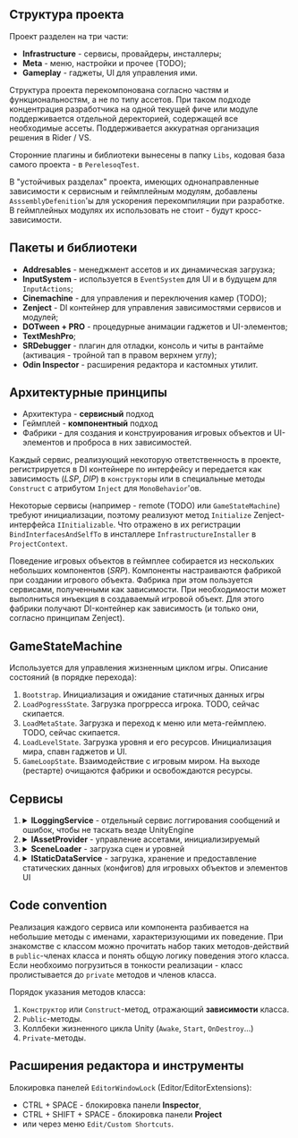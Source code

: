 ﻿## Структура проекта
Проект разделен на три части:
* **Infrastructure** - сервисы, провайдеры, инсталлеры;
* **Meta** - меню, настройки и прочее (TODO);
* **Gameplay** - гаджеты, UI для управления ими.

Структура проекта перекомпонована согласно частям и функциональностям, а не по типу ассетов.
При таком подходе концентрация разработчика на одной текущей фиче или модуле поддерживается отдельной деректорией, содержащей все необходимые ассеты.
Поддерживается аккуратная организация решения в Rider / VS.

Сторонние плагины и библиотеки вынесены в папку `Libs`, кодовая база самого проекта - в `PerelesoqTest`.

В "устойчивых разделах" проекта, имеющих однонаправленные зависимости к сервисным и геймплейным модулям,
добавлены `AsssemblyDefenition`'ы для ускорения перекомпиляции при разработке.
В геймплейных модулях их использовать не стоит - будут кросс-зависимости.

## Пакеты и библиотеки
* **Addresables** - менеджмент ассетов и их динамическая загрузка;
* **InputSystem** - используется в `EventSystem` для UI и в будущем для `InputActions`;
* **Cinemachine** - для управления и переключения камер (TODO);
* **Zenject** - DI контейнер для управления зависимостями сервисов и модулей;
* **DOTween + PRO** - процедурные анимации гаджетов и UI-элементов;
* **TextMeshPro**;
* **SRDebugger** - плагин для отладки, консоль и читы в рантайме (активация - тройной тап в правом верхнем углу);
* **Odin Inspector** - расширения редактора и кастомных утилит.

## Архитектурные принципы
* Архитектура - **сервисный** подход
* Геймплей - **компонентный** подход
* Фабрики - для создания и конструирования игровых объектов и UI-элементов и проброса в них зависимостей.

Каждый сервис, реализующий некоторую ответственность в проекте, регистрируется в DI контейнере по
интерфейсу и передается как зависимость (_LSP_, _DIP_) в `конструктор`ы или в специальные методы `Construct` с атрибутом `Inject` для `MonoBehavior`'ов.

Некоторые сервисы (например - remote (TODO) или `GameStateMachine`) требуют инициализации, поэтому реализуют метод `Initialize` Zenject-интерфейса `IInitializable`.
Что отражено в их регистрации `BindInterfacesAndSelfTo` в инсталлере `InfrastructureInstaller` в `ProjectContext`.

Поведение игровых объектов в геймплее собирается из нескольких небольших компонентов (_SRP_). Компоненты настраиваются фабрикой при создании игрового объекта.
Фабрика при этом пользуется сервисами, полученными как зависимости. При необходимости может выполниться инъекция в создаваемый игровой объект. Для этого
фабрики получают DI-контейнер как зависимость (и только они, согласно принципам Zenject).

## GameStateMachine
Используется для управления жизненным циклом игры. Описание состояний (в порядке перехода):
1. `Bootstrap`. Инициализация и ожидание статичных данных игры
2. `LoadPogressState`. Загрузка прогрресса игрока. TODO, сейчас скипается.
3. `LoadMetaState`. Загрузка и переход к меню или мета-геймплею. TODO, сейчас скипается.
4. `LoadLevelState`. Загрузка уровня и его ресурсов. Инициализация мира, спавн гаджетов и UI.
5. `GameLoopState`. Взаимодействие с игровым миром. На выходе (рестарте) очищаются фабрики и освобождаются ресурсы.

## Сервисы
1. <details><summary><b>ILoggingService</b> - отдельный сервис логгирования сообщений и ошибок, чтобы не таскать везде UnityEngine</summary>

   * Реализация: `LoggingService`
   * Методы:
     * `LogMessage` - логгирование сообщения
       * params: `message` (string) текст сообщения, `sender` (object) - подсистема/сервис, отправившая сообщение, по умолчанию - null
     * `LogWarning` - логгирование предупреждения
       * params: `message` (string) текст предупреждения, `sender` (object) - подсистема/сервис, отправившая предупреждение, по умолчанию - null
     * `LogError` - логгирование ошибки
       * params: `message` (string) текст ошибки, `sender` (object) - подсистема/сервис, отправившая ошибку, по умолчанию - null
      </details>

2. <details><summary><b>IAssetProvider</b> - управление ассетами, инициализируемый</summary>
   
   * Реализация: `AddressableProvider`
   * Методы:
     * `Load<T>` - асинхронная загрузка и кеширование ассета типа `T where T : class`
       * param: `key` (string) ключ ассета
       * return: `Task<T>`
     * `LoadScene` - асинхронная загрузка сцены
       * params: `sceneName` (string) - ключ сцены, `mode` - режим загрузки сцены (Single/Addditive), по умолчанию - Single
       * return: `Task<SceneInstance>`
     * `Release` - освобождение ассета из памяти
       * param: `key` (string) ключ ассета
     * `CleanUp` - освобождение всех ассетов из памяти
   </details>

3. <details><summary><b>SceneLoader</b> - загрузка сцен и уровней</summary>

    * Реализация: `SceneLoader`, единственная, без интентерфейса
    * Методы:
      * `Load` - асинхронная загрузка сцены
        * params: `sceneName` (string) - ключ сцены, `onLoaded` (Action&lt;string&gt;) callback, вызываемый по окончанию загрузки, по умолчанию - null
        * return: `Task<SceneInstance>`
      * `LoadSet` - асинхронная загрузка сцен (слоев) уровня. Суффиксы ключей слоев захардкожены (TODO - конфиг)
        * params: `sceneName` (string) - ключ уровня, `onLoaded` (Action&lt;string&gt;) callback, вызываемый по окончанию загрузки, по умолчанию - null
        * return: `Task<List<SceneInstance>>`
   </details>

4. <details><summary><b>IStaticDataService</b> - загрузка, хранение и предоставление статических данных (конфигов) для игровыхх объектов и элементов UI</summary>

    * Реализация: `StaticDataService`
    * Методы:
      * Foo
      * Bar
   </details>

## Code convention
Реализация каждого сервиса или компонента разбивается на небольшие методы с именами, характеризующими их поведение.
При знакомстве с классом можно прочитать набор таких методов-действий в `public`-членах класса и понять общую логику поведения этого класса.
Если необхоимо погрузиться в тонкости реализации - класс пролистывается до `private` методов и членов класса.

Порядок указания методов класса:
1. `Конструктор` или `Construct`-метод, отражающий **зависимости** класса.
2. `Public`-методы.
3. Коллбеки жизненного цикла Unity (`Awake`, `Start`, `OnDestroy`...)
4. `Private`-методы.

## Расширения редактора и инструменты
Блокировка панелей `EditorWindowLock` (Editor/EditorExtensions):
* CTRL + SPACE - блокировка панели **Inspector**,
* CTRL + SHIFT + SPACE - блокировка панели **Project** 
* или через меню `Edit/Custom Shortcuts`.
